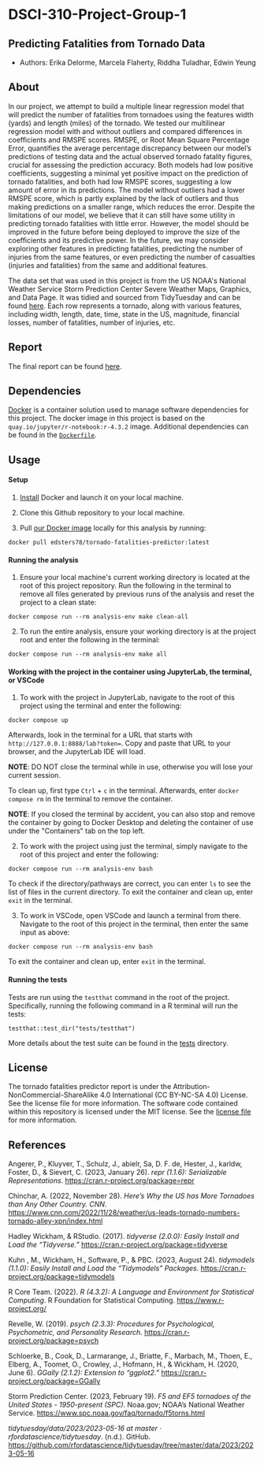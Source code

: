 # DSCI-310-Project-Group-1

## Predicting Fatalities from Tornado Data 

- Authors: Erika Delorme, Marcela Flaherty, Riddha Tuladhar, Edwin Yeung

## About 

In our project, we attempt to build a multiple linear regression model that will predict the number of fatalities from tornadoes using the features width (yards) and length (miles) of the tornado. We tested our multilinear regression model with and without outliers and compared differences in coefficients and RMSPE scores. RMSPE, or Root Mean Square Percentage Error, quantifies the average percentage discrepancy between our model’s predictions of testing data and the actual observed tornado fatality figures, crucial for assessing the prediction accuracy. Both models had low positive coefficients, suggesting a minimal yet positive impact on the prediction of tornado fatalities, and both had low RMSPE scores, suggesting a low amount of error in its predictions. The model without outliers had a lower RMSPE score, which is partly explained by the lack of outliers and thus making predictions on a smaller range, which reduces the error. Despite the limitations of our model, we believe that it can still have some utility in predicting tornado fatalities with little error. However, the model should be improved in the future before being deployed to improve the size of the coefficients and its predictive power. In the future, we may consider exploring other features in predicting fatalities, predicting the number of injuries from the same features, or even predicting the number of casualties (injuries and fatalities) from the same and additional features. 

The data set that was used in this project is from the US NOAA's National Weather Service Storm Prediction Center Severe Weather Maps, Graphics, and Data Page. It was tidied and sourced from TidyTuesday and can be found [here](https://github.com/rfordatascience/tidytuesday/tree/master/data/2023/2023-05-16). Each row represents a tornado, along with various features, including width, length, date, time, state in the US, magnitude, financial losses, number of fatalities, number of injuries, etc. 

## Report 

The final report can be found [here](https://github.com/DSCI-310-2024/DSCI-310-Group-1-Predict-Fatalities-From-Tornado-Data/blob/update-readme-report-section/docs/tornado_fatalities_predictor.qmd). 

## Dependencies
[Docker](https://www.docker.com/) is a container solution used to manage software dependencies for this project. The docker image in this project is based on the `quay.io/jupyter/r-notebook:r-4.3.2` image. Additional dependencies can be found in the [`Dockerfile`](Dockerfile).

## Usage

#### Setup
1. [Install](https://www.docker.com/get-started/) Docker and launch it on your local machine.

2. Clone this Github repository to your local machine.

3. Pull [our Docker image](https://hub.docker.com/layers/edsters78/tornado-fatalities-predictor/latest/images/sha256-9748ec3fb796a40c58755ad25c820658589713aa3597fa2d5d07857346fb16f5?context=repo) locally for this analysis by running: 

``` 
docker pull edsters78/tornado-fatalities-predictor:latest
```

#### Running the analysis
1. Ensure your local machine's current working directory is located at the root of this project repository. Run the following in the terminal to remove all files generated by previous runs of the analysis and reset the project to a clean state:

```
docker compose run --rm analysis-env make clean-all
```

2. To run the entire analysis, ensure your working directory is at the project root and enter the following in the terminal:

```
docker compose run --rm analysis-env make all
```

#### Working with the project in the container using JupyterLab, the terminal, or VSCode
1. To work with the project in JupyterLab, navigate to the root of this project using the terminal and enter the following:

```
docker compose up
```
Afterwards, look in the terminal for a URL that starts with `http://127.0.0.1:8888/lab?token=`. Copy and paste that URL to your browser, and the JupyterLab IDE will load.

**NOTE**: DO NOT close the terminal while in use, otherwise you will lose your current session.

To clean up, first type `Ctrl` + `c` in the terminal. Afterwards, enter `docker compose rm` in the terminal to remove the container.

**NOTE**: If you closed the terminal by accident, you can also stop and remove the container by going to Docker Desktop and deleting the container of use under the "Containers" tab on the top left.

2. To work with the project using just the terminal, simply navigate to the root of this project and enter the following:

```
docker compose run --rm analysis-env bash
```
To check if the directory/pathways are correct, you can enter `ls` to see the list of files in the current directory. To exit the container and clean up, enter `exit` in the terminal.

3. To work in VSCode, open VSCode and launch a terminal from there. Navigate to the root of this project in the terminal, then enter the same input as above:

```
docker compose run --rm analysis-env bash
```
To exit the container and clean up, enter `exit` in the terminal.

#### Running the tests 

Tests are run using the `testthat` command in the root of the project. Specifically, running the following command in a R terminal will run the tests: 

``` 
testthat::test_dir("tests/testthat")
``` 
More details about the test suite can be found in the [tests](https://github.com/DSCI-310-2024/DSCI-310-Group-1-Predict-Fatalities-From-Tornado-Data/tree/main/tests/testthat) directory. 

## License 

The tornado fatalities predictor report is under the Attribution-NonCommercial-ShareAlike 4.0 International (CC BY-NC-SA 4.0) License. See the license file for more information. The software code contained within this repository is licensed under the MIT license. See the [license file](https://github.com/DSCI-310-2024/DSCI-310-Group-1-Predict-Fatalities-From-Tornado-Data/blob/main/LICENSE.md) for more information. 

## References 

Angerer, P., Kluyver, T., Schulz, J., abielr, Sa, D. F. de, Hester, J., karldw, Foster, D., & Sievert, C. (2023, January 26). *repr (1.1.6): Serializable Representations*. https://cran.r-project.org/package=repr

Chinchar, A. (2022, November 28). *Here’s Why the US has More Tornadoes than Any Other Country. CNN*. https://www.cnn.com/2022/11/28/weather/us-leads-tornado-numbers-tornado-alley-xpn/index.html

Hadley Wickham, & RStudio. (2017). *tidyverse (2.0.0): Easily Install and Load the “Tidyverse.”* https://cran.r-project.org/package=tidyverse

Kuhn , M., Wickham, H., Software, P., & PBC. (2023, August 24). *tidymodels (1.1.0): Easily Install and Load the “Tidymodels” Packages*. https://cran.r-project.org/package=tidymodels

R Core Team. (2022). *R (4.3.2): A Language and Environment for Statistical Computing*. R Foundation for Statistical Computing. https://www.r-project.org/

Revelle, W. (2019). *psych (2.3.3): Procedures for Psychological, Psychometric, and Personality Research*. https://cran.r-project.org/package=psych

Schloerke, B., Cook, D., Larmarange, J., Briatte, F., Marbach, M., Thoen, E., Elberg, A., Toomet, O., Crowley, J., Hofmann, H., & Wickham, H. (2020, June 6). *GGally (2.1.2): Extension to “ggplot2.”* https://cran.r-project.org/package=GGally

Storm Prediction Center. (2023, February 19). *F5 and EF5 tornadoes of the United States - 1950-present (SPC)*. Noaa.gov; NOAA’s National Weather Service. https://www.spc.noaa.gov/faq/tornado/f5torns.html 

*tidytuesday/data/2023/2023-05-16 at master · rfordatascience/tidytuesday*. (n.d.). GitHub. https://github.com/rfordatascience/tidytuesday/tree/master/data/2023/2023-05-16
